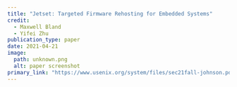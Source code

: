 ```yaml
---
title: "Jetset: Targeted Firmware Rehosting for Embedded Systems"
credit:
  - Maxwell Bland
  - Yifei Zhu
publication_type: paper
date: 2021-04-21
image:
  path: unknown.png
  alt: paper screenshot
primary_link: "https://www.usenix.org/system/files/sec21fall-johnson.pdf "
---
```

